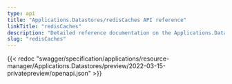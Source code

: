 ```yaml
---
type: api
title: "Applications.Datastores/redisCaches API reference"
linkTitle: "redisCaches"
description: "Detailed reference documentation on the Applications.Datastores/redisCaches API"
slug: "redisCaches"
---
```


{{< redoc "swagger/specification/applications/resource-manager/Applications.Datastores/preview/2022-03-15-privatepreview/openapi.json" >}}